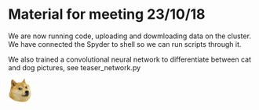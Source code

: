 # Material for meeting 23/10/18

We are now running code, uploading and dowmloading data on the cluster. We have connected the Spyder to shell so we can run scripts through it. 

We also trained a convolutional neural network to differentiate between cat and dog pictures, see teaser_network.py

<img src=/Images/doge.png width="48">
 



